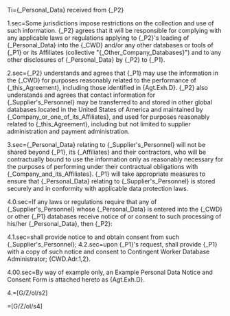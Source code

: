 Ti={_Personal_Data} received from {_P2}

1.sec=Some jurisdictions impose restrictions on the collection and use of such information. {_P2} agrees that it will be responsible for complying with any applicable laws or regulations applying to {_P2}'s loading of {_Personal_Data} into the {_CWD} and/or any other databases or tools of {_P1} or its Affiliates (collective "{_Other_Company_Databases}") and to any other disclosures of {_Personal_Data} by {_P2} to {_P1}.

2.sec={_P2} understands and agrees that {_P1} may use the information in the {_CWD} for purposes reasonably related to the performance of {_this_Agreement}, including those identified in {Agt.Exh.D}. {_P2} also understands and agrees that contact information for {_Supplier's_Personnel} may be transferred to and stored in other global databases located in the United States of America and maintained by {_Company_or_one_of_its_Affiliates}, and used for purposes reasonably related to {_this_Agreement}, including but not limited to supplier administration and payment administration.

3.sec={_Personal_Data} relating to {_Supplier's_Personnel} will not be shared beyond {_P1}, its {_Affiliates} and their contractors, who will be contractually bound to use the information only as reasonably necessary for the purposes of performing under their contractual obligations with {_Company_and_its_Affiliates}. {_P1} will take appropriate measures to ensure that {_Personal_Data} relating to {_Supplier's_Personnel} is stored securely and in conformity with applicable data protection laws.

4.0.sec=If any laws or regulations require that any of {_Supplier's_Personnel} whose {_Personal_Data} is entered into the {_CWD} or other {_P1} databases receive notice of or consent to such processing of his/her {_Personal_Data}, then {_P2}:

4.1.sec=shall provide notice to and obtain consent from such {_Supplier's_Personnel};
4.2.sec=upon {_P1}'s request, shall provide {_P1} with a copy of such notice and consent to Contingent Worker Database Administrator; {CWD.Adr.1,2}.

4.00.sec=By way of example only, an Example Personal Data Notice and Consent Form is attached hereto as {Agt.Exh.D}.

4.=[G/Z/ol/s2]

=[G/Z/ol/s4]
